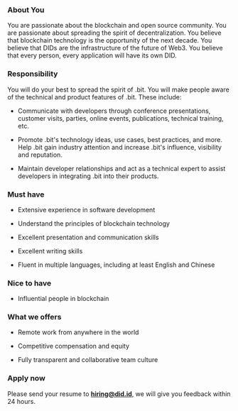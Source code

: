 ### About You

You are passionate about the blockchain and open source community. You are passionate about spreading the spirit of decentralization. You believe that blockchain technology is the opportunity of the next decade. You believe that DIDs are the infrastructure of the future of Web3. You believe that every person, every application will have its own DID.

### Responsibility

You will do your best to spread the spirit of .bit. You will make people aware of the technical and product features of .bit. These include:

- Communicate with developers through conference presentations, customer visits, parties, online events, publications, technical training, etc.

- Promote .bit's technology ideas, use cases, best practices, and more. Help .bit gain industry attention and increase .bit's influence, visibility and reputation.
- Maintain developer relationships and act as a technical expert to assist developers in integrating .bit into their products.

### Must have

- Extensive experience in software development

- Understand the principles of blockchain technology

- Excellent presentation and communication skills

- Excellent writing skills

- Fluent in multiple languages, including at least English and Chinese

### Nice to have

- Influential people in blockchain

### What we offers

- Remote work from anywhere in the world 
- Competitive compensation and equity

- Fully transparent and collaborative team culture

### Apply now

Please send your resume to **hiring@did.id**, we will give you feedback within 24 hours.

